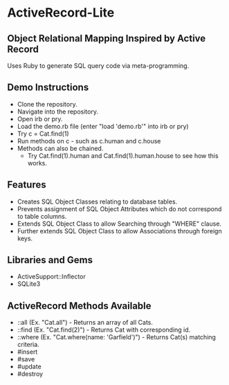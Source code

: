 # ActiveRecord-Lite

## Object Relational Mapping Inspired by Active Record

Uses Ruby to generate SQL query code via meta-programming.

## Demo Instructions

- Clone the repository.
- Navigate into the repository.
- Open irb or pry.
- Load the demo.rb file (enter "load 'demo.rb'" into irb or pry)
- Try c = Cat.find(1)
- Run methods on c - such as c.human and c.house
- Methods can also be chained.
    - Try Cat.find(1).human and Cat.find(1).human.house to see how this works.

##  Features

- Creates SQL Object Classes relating to database tables.
- Prevents assignment of SQL Object Attributes which do not correspond to table columns.
- Extends SQL Object Class to allow Searching through "WHERE" clause.
- Further extends SQL Object Class to allow Associations through foreign keys.

## Libraries and Gems
- ActiveSupport::Inflector
- SQLite3

## ActiveRecord Methods Available
- ::all (Ex. "Cat.all") - Returns an array of all Cats.
- ::find (Ex. "Cat.find(2)") - Returns Cat with corresponding id.
- ::where (Ex. "Cat.where(name: 'Garfield')") - Returns Cat(s) matching criteria.
- #insert
- #save
- #update
- #destroy
